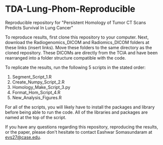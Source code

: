 # TDA-Lung-Phom-Reproducible
Reproducible repository for "Persistent Homology of Tumor CT Scans Predicts Survival In Lung Cancer"

To reproduce results, first clone this repository to your computer. Next, download the Radiogenomics_DICOM and Radiomics_DICOM folders at these links (insert links). Move these folders to the same directory as the cloned repository. These DICOMs are directly from the TCIA and have been rearranged into a folder structure compatible with the code. 

To replicate the results, run the following 5 scripts in the stated order:
1. Segment_Script_1.R
2. Create_Numpy_Script_2.R
3. Homology_Make_Script_3.py
4. Format_Hom_Script_4.R
5. New_Analysis_Figures.R

For all of the scripts, you will likely have to install the packages and library before being able to run the code. All of the libraries and packages are named at the top of the script. 

If you have any questions regarding this repository, reproducing the results, or the paper, please don't hesitate to contact Eashwar Somasundaram at evs27@case.edu. 

